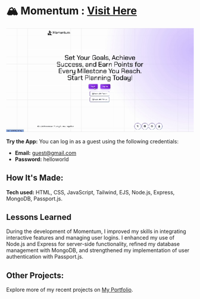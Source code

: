 # 🏔️ Momentum : [Visit Here](https://momentum-0xl3.onrender.com)

![Preview](/public/assets/img/preview.gif)

**Try the App:** You can log in as a guest using the following credentials:

- **Email:** guest@gmail.com
- **Password:** helloworld

## How It's Made:

**Tech used:** HTML, CSS, JavaScript, Tailwind, EJS, Node.js, Express, MongoDB, Passport.js.

## Lessons Learned
During the development of Momentum, I improved my skills in integrating interactive features and managing user logins. I enhanced my use of Node.js and Express for server-side functionality, refined my database management with MongoDB, and strengthened my implementation of user authentication with Passport.js.

## Other Projects:
Explore more of my recent projects on [My Portfolio](https://faliloukhouma.com).
